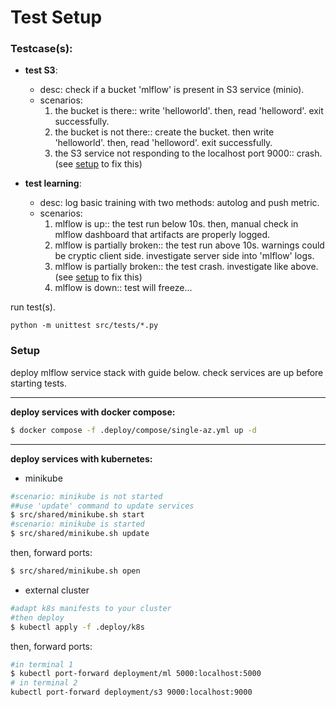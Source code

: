 # Test Setup

### Testcase(s):

- **test S3**: 
  - desc: check if a bucket 'mlflow' is present in S3 service (minio).
  - scenarios:
    1. the bucket is there:: write 'helloworld'. then, read 'helloword'. exit successfully. 
    2. the bucket is not there:: create the bucket. then write 'helloworld'. then, read 'helloword'. exit successfully.
    3. the S3 service not responding to the localhost port 9000:: crash. (see [setup](#Setup) to fix this)

- **test learning**:
  - desc: log basic training with two methods: autolog and push metric.
  - scenarios:
    1. mlflow is up:: the test run below 10s. then, manual check in mlflow dashboard that artifacts are properly logged.
    2. mlflow is partially broken:: the test run above 10s. warnings could be cryptic client side. investigate server side into 'mlflow' logs. 
    3. mlflow is partially broken:: the test crash. investigate like above. (see [setup](#Setup) to fix this)
    4. mlflow is down:: test will freeze...


run test(s).

````
python -m unittest src/tests/*.py
````

### Setup

deploy mlflow service stack with guide below. check services are up before starting tests.

---

**deploy services with docker compose:**
````bash
$ docker compose -f .deploy/compose/single-az.yml up -d
````

---
**deploy services with kubernetes:**

- minikube

````bash
#scenario: minikube is not started
##use 'update' command to update services
$ src/shared/minikube.sh start
#scenario: minikube is started
$ src/shared/minikube.sh update
````
then, forward ports:
````bash
$ src/shared/minikube.sh open
````

- external cluster

````bash
#adapt k8s manifests to your cluster
#then deploy
$ kubectl apply -f .deploy/k8s
````
then, forward ports:
````bash
#in terminal 1
$ kubectl port-forward deployment/ml 5000:localhost:5000
# in terminal 2
kubectl port-forward deployment/s3 9000:localhost:9000 
````





